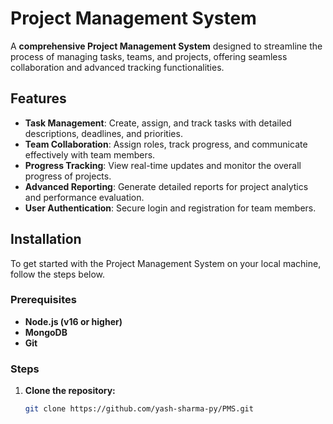 # **Project Management System**

A **comprehensive Project Management System** designed to streamline the process of managing tasks, teams, and projects, offering seamless collaboration and advanced tracking functionalities.

## **Features**

- **Task Management**: Create, assign, and track tasks with detailed descriptions, deadlines, and priorities.
- **Team Collaboration**: Assign roles, track progress, and communicate effectively with team members.
- **Progress Tracking**: View real-time updates and monitor the overall progress of projects.
- **Advanced Reporting**: Generate detailed reports for project analytics and performance evaluation.
- **User Authentication**: Secure login and registration for team members.

## **Installation**

To get started with the Project Management System on your local machine, follow the steps below.

### **Prerequisites**

- **Node.js (v16 or higher)**
- **MongoDB**
- **Git**

### **Steps**

1. **Clone the repository:**

   ```bash
   git clone https://github.com/yash-sharma-py/PMS.git
